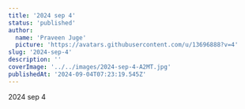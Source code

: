 ```yaml
---
title: '2024 sep 4'
status: 'published'
author:
  name: 'Praveen Juge'
  picture: 'https://avatars.githubusercontent.com/u/13696888?v=4'
slug: '2024-sep-4'
description: ''
coverImage: '../../images/2024-sep-4-A2MT.jpg'
publishedAt: '2024-09-04T07:23:19.545Z'
---
```


2024 sep 4